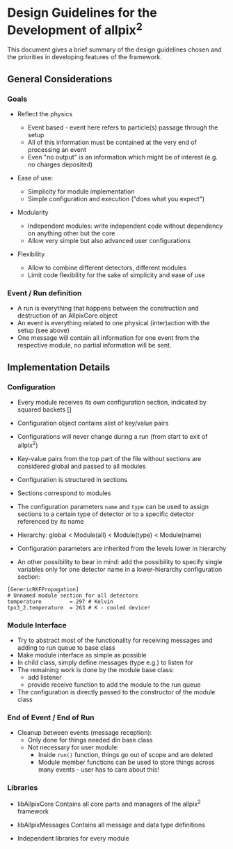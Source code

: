 # Design Guidelines for the Development of allpix<sup>2</sup>

This document gives a brief summary of the design guidelines chosen and the priorities in developing features of the framework.

## General Considerations

### Goals

* Reflect the physics
  * Event based - event here refers to particle(s) passage through the setup
  * All of this information must be contained at the very end of processing an event
  * Even "no output" is an information which might be of interest (e.g. no charges deposited)

* Ease of use:
  * Simplicity for module implementation
  * Simple configuration and execution ("does what you expect")

* Modularity
  * Independent modules: write independent code without dependency on anything other but the core
  * Allow very simple but also advanced user configurations

* Flexibility
  * Allow to combine different detectors, different modules
  * Limit code flexibility for the sake of simplicity and ease of use


### Event / Run definition

* A run is everything that happens between the construction and destruction of an AllpixCore object
* An event is everything related to one physical (inter)action with the setup (see above)
* One message will contain all information for one event from the respective module, no partial information will be sent.


## Implementation Details

### Configuration

* Every module receives its own configuration section, indicated by squared backets []
* Configuration object contains alist of key/value pairs
* Configurations will never change during a run (from start to exit of allpix<sup>2</sup>)
* Key-value pairs from the top part of the file without sections are considered global and passed to all modules
* Configuration is structured in sections
* Sections correspond to modules
* The configuration parameters `name` and `type` can be used to assign sections to a certain type of detector or to a specific detector referenced by its name
* Hierarchy: global < Module(all) < Module(type) < Module(name)
* Configuration parameters are inherited from the levels lower in hierarchy

* An other possibility to bear in mind: add the possibility to specify single variables only for one detector name in a lower-hierarchy configuration section:

```
[GenericRKFPropagation]
# Unnamed module section for all detectors
temperature         = 297 # Kelvin
tpx3_2.temperature  = 263 # K - cooled device! 
```

### Module Interface

* Try to abstract most of the functionality for receiving messages and adding to run queue to base class
* Make module interface as simple as possible
* In child class, simply define messages (type e.g.) to listen for
* The remaining work is done by the module base class:
  * add listener
  * provide receive function to add the module to the run queue
* The configuration is directly passed to the constructor of the module class

### End of Event / End of Run

* Cleanup between events (message reception):
  * Only done for things needed din base class
  * Not necessary for user module:
    * Inside `run()` function, things go out of scope and are deleted
    * Module member functions can be used to store things across many events - user has to care about this!


### Libraries

* libAllpixCore
  Contains all core parts and managers of the allpix<sup>2</sup> framework
  
* libAllpixMessages
  Contains all message and data type definitions
  
* Independent libraries for every module